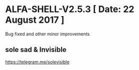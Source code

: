 # ALFA-SHELL-V2.5.3 [ Date: 22 August 2017 ]
Bug fixed and other minor improvements
## sole sad & Invisible ##
https://telegram.me/solevisible

